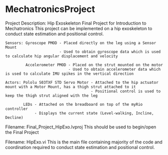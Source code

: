 # MechatronicsProject
Project Description: Hip Exoskeleton Final Project for Introduction to Mechatronics
    This project can be implemented on a hip exoskeleton to conduct state estimation and positional control.
    
    Sensors: Gyroscope PMOD - Placed directly on the leg using a Sensor Mount
                            - Used to obtain gyroscope data which is used to calculate hip angular displacement and velocity
                            
             Accelerometer PMOD - Placed on the strut mounted on the motor
                                - Used to obtain accelerometer data which is used to calculate IMU spikes in the vertical direction
                                
    Actors: Pololu S03TXF STD Servo Motor - Attached to the hip actuator mount with a Motor Mount, has a thigh strut attached to it
                                          - Positional control is used to keep the thigh strut aligned with the leg
                                          
            LEDs - Attached on the breadboard on top of the myRio controller
                 - Displays the current state (Level-walking, Incline, Decline)

Filename: Final_Project_HipExo.lvproj
    This should be used to begin/open the Final Project

Filename: HipExo.vi
    This is the main file containing majority of the code and coordination required to conduct state estimation and positional control.
